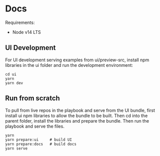 # Docs

Requirements:

* Node v14 LTS

## UI Development

For UI development serving examples from ui/preview-src, install npm libraries in the ui folder and run the development environment:

```console
cd ui
yarn
yarn dev
```

## Run from scratch

To pull from live repos in the playbook and serve from the UI bundle, first install ui npm libraries to allow the bundle to be built. Then cd into the parent folder, install the libraries and prepare the bundle. Then run the playbook and serve the files.

```console
yarn
yarn prepare:ui     # build UI
yarn prepare:docs   # build docs
yarn serve
```
